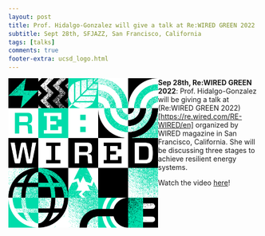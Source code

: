 ```yaml
---
layout: post
title: Prof. Hidalgo-Gonzalez will give a talk at Re:WIRED GREEN 2022
subtitle: Sept 28th, SFJAZZ, San Francisco, California
tags: [talks]
comments: true
footer-extra: ucsd_logo.html
---
```



<img align="left" src="/assets/img/rewired.png" width="300" style="padding-bottom: 10px;" style="padding-right: 10px;"/>

**Sep 28th, Re:WIRED GREEN 2022**: Prof. Hidalgo-Gonzalez will be giving a talk at (Re:WIRED GREEN 2022)[https://re.wired.com/RE-WIRED/en] organized by WIRED
magazine in San Francisco, California. She will be discussing three stages to achieve resilient energy systems.

Watch the video [here](https://www.wired.com/video/watch/re-wired-green-2022-going-electric-isnt-enough-we-need-a-clean-resilient-energy-grid-to-run-it)!




